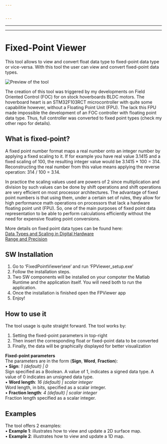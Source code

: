 ```yaml
---


---
```


<hr>
<hr>
<h1 id="fixed-point-viewer">Fixed-Point Viewer</h1>
<p>This tool allows to view and convert float data type to fixed-point data type or vice-versa. With this tool the user can view and convert fixed-point data types.</p>
<p><img src="https://raw.githubusercontent.com/EmanuelFeru/FixedPointViewer/master/figures/example1.png" alt="Preview of the tool"></p>
<p>The creation of this tool was triggered by my developments on Field Oriented Control (FOC) for on stock hoverboards BLDC motors. The hoverboard heart is an STM32F103RCT microcontroller with quite some capabilitie however, without a Floating Point Unit (FPU). The lack this FPU made impossible the development of an FOC controller with floating point data type. Thus, full controller was converted to fixed point types (check my other repo for details).</p>
<h2 id="what-is-fixed-point">What is fixed-point?</h2>
<p>A fixed point number format maps a real number onto an integer number by applying a fixed scaling to it. If for example you have real value 3.1415 and a fixed scaling of 100, the resulting integer value would be 3.1415 * 100 = 314. Reconstructing the real number from this value means applying the reverse operation: 314 / 100 = 3.14.</p>
<p>In practice the scaling values used are powers of 2 since multiplication and division by such values can be done by shift operations and shift operations are very efficient on most processor architectures. The advantage of fixed point numbers is that using them, under a certain set of rules, they allow for high performance math operations on processors that lack a hardware floating point unit (FPU). So, one of the main purposes of fixed point data representation to be able to perform calculations efficiently without the need for expensive floating point conversions.</p>
<p>More details on fixed point data types can be found here:<br>
<a href="https://nl.mathworks.com/help/fixedpoint/ug/data-types-and-scaling-in-digital-hardware.html">Data Types and Scaling in Digital Hardware</a><br>
<a href="https://nl.mathworks.com/help/fixedpoint/ug/range-and-precision.html">Range and Precision</a></p>
<h2 id="sw-installation">SW Installation</h2>
<ol>
<li>Go to ‘FixedPointViewer\exe’ and run ‘FPViewer_setup.exe’</li>
<li>Follow the installation steps.</li>
<li>Two SW components will be installed on your compoter the Matlab Runtime and the application itself. You will need both to run the application.</li>
<li>Once the installation is finished open the FPViewer app</li>
<li>Enjoy!</li>
</ol>
<h2 id="how-to-use-it">How to use it</h2>
<p>The tool usage is quite straight forward.  The tool works by:</p>
<ol>
<li>Setting the fixed-point parameters in top-right</li>
<li>Then insert the corresponding float or fixed-point data to be converted</li>
<li>Finally, the data will be graphically displayed for better visualization</li>
</ol>
<p><strong>Fixed-point parameters</strong><br>
The parameters are in the form (<strong>Sign</strong>, <strong>Word</strong>, <strong>Fraction</strong>):<br>
• <strong>Sign</strong>: <em>1 (default) | 0</em><br>
Sign specified as a Boolean. A value of 1, indicates a signed data type. A value of 0 indicates an unsigned data type.<br>
• <strong>Word length</strong>: <em>16 (default) | scalar integer</em><br>
Word length, in bits, specified as a scalar integer.<br>
• <strong>Fraction length</strong>: <em>4 (default) | scalar integer</em><br>
Fraction length specified as a scalar integer.</p>
<h2 id="examples">Examples</h2>
<p>The tool offers 2 examples:<br>
• <strong>Example 1</strong>: illustrates how to view and update a 2D surface map.<br>
• <strong>Example 2</strong>: illustrates how to view and update a 1D map.</p>


